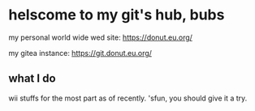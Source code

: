 # helscome to my git's hub, bubs
my personal world wide wed site: https://donut.eu.org/

my gitea instance: https://git.donut.eu.org/

## what I do
wii stuffs for the most part as of recently. 'sfun, you should give it a try.
